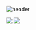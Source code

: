 ![header](https://capsule-render.vercel.app/api?type=waving&color=auto&height=300&section=header&text=Younkyum%20Jin&fontSize=90)


<a href="https://www.instagram.com/youn_0103_ant/" target="_blank"><img src="https://img.shields.io/badge/instagram-E4405F?style=flat&logo=instagram&logoColor=ffffff"/></a>
<a href="https://www.notion.so/YounKyum-ON-ve-eb343f49c4ec41f49a7a74ed1e69cbba" target="_blank"><img src="https://img.shields.io/badge/notion-000000?style=flat&logo=Notion&logoColor=ffffff"/></a>
